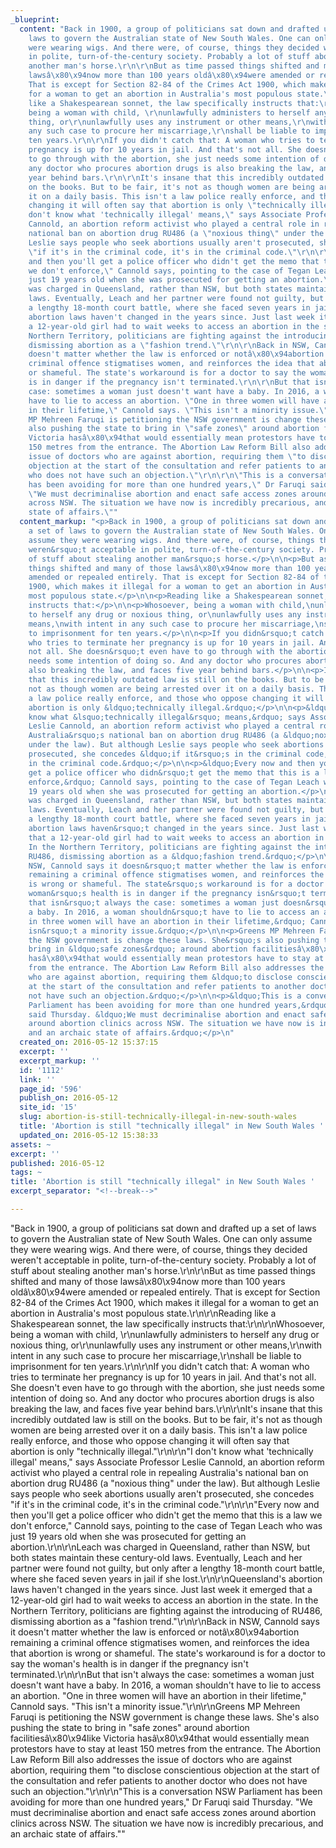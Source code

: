 ```yaml
---
_blueprint:
  content: "Back in 1900, a group of politicians sat down and drafted up a set of
    laws to govern the Australian state of New South Wales. One can only assume they
    were wearing wigs. And there were, of course, things they decided weren't acceptable
    in polite, turn-of-the-century society. Probably a lot of stuff about stealing
    another man's horse.\r\n\r\nBut as time passed things shifted and many of those
    lawsâ\x80\x94now more than 100 years oldâ\x80\x94were amended or repealed entirely.
    That is except for Section 82-84 of the Crimes Act 1900, which makes it illegal
    for a woman to get an abortion in Australia's most populous state.\r\n\r\nReading
    like a Shakespearean sonnet, the law specifically instructs that:\r\n\r\nWhosoever,
    being a woman with child, \r\nunlawfully administers to herself any drug or noxious
    thing, or\r\nunlawfully uses any instrument or other means,\r\nwith intent in
    any such case to procure her miscarriage,\r\nshall be liable to imprisonment for
    ten years.\r\n\r\nIf you didn't catch that: A woman who tries to terminate her
    pregnancy is up for 10 years in jail. And that's not all. She doesn't even have
    to go through with the abortion, she just needs some intention of doing so. And
    any doctor who procures abortion drugs is also breaking the law, and faces five
    year behind bars.\r\n\r\nIt's insane that this incredibly outdated law is still
    on the books. But to be fair, it's not as though women are being arrested over
    it on a daily basis. This isn't a law police really enforce, and those who oppose
    changing it will often say that abortion is only \"technically illegal.\"\r\n\r\n\"I
    don't know what 'technically illegal' means,\" says Associate Professor Leslie
    Cannold, an abortion reform activist who played a central role in repealing Australia's
    national ban on abortion drug RU486 (a \"noxious thing\" under the law). But although
    Leslie says people who seek abortions usually aren't prosecuted, she concedes
    \"if it's in the criminal code, it's in the criminal code.\"\r\n\r\n\"Every now
    and then you'll get a police officer who didn't get the memo that this is a law
    we don't enforce,\" Cannold says, pointing to the case of Tegan Leach who was
    just 19 years old when she was prosecuted for getting an abortion.\r\n\r\nLeach
    was charged in Queensland, rather than NSW, but both states maintain these century-old
    laws. Eventually, Leach and her partner were found not guilty, but only after
    a lengthy 18-month court battle, where she faced seven years in jail if she lost.\r\n\r\nQueensland's
    abortion laws haven't changed in the years since. Just last week it emerged that
    a 12-year-old girl had to wait weeks to access an abortion in the state. In the
    Northern Territory, politicians are fighting against the introducing of RU486,
    dismissing abortion as a \"fashion trend.\"\r\n\r\nBack in NSW, Cannold says it
    doesn't matter whether the law is enforced or notâ\x80\x94abortion remaining a
    criminal offence stigmatises women, and reinforces the idea that abortion is wrong
    or shameful. The state's workaround is for a doctor to say the woman's health
    is in danger if the pregnancy isn't terminated.\r\n\r\nBut that isn't always the
    case: sometimes a woman just doesn't want have a baby. In 2016, a woman shouldn't
    have to lie to access an abortion. \"One in three women will have an abortion
    in their lifetime,\" Cannold says. \"This isn't a minority issue.\"\r\n\r\nGreens
    MP Mehreen Faruqi is petitioning the NSW government is change these laws. She's
    also pushing the state to bring in \"safe zones\" around abortion facilitiesâ\x80\x94like
    Victoria hasâ\x80\x94that would essentially mean protestors have to stay at least
    150 metres from the entrance. The Abortion Law Reform Bill also addresses the
    issue of doctors who are against abortion, requiring them \"to disclose conscientious
    objection at the start of the consultation and refer patients to another doctor
    who does not have such an objection.\"\r\n\r\n\"This is a conversation NSW Parliament
    has been avoiding for more than one hundred years,\" Dr Faruqi said Thursday.
    \"We must decriminalise abortion and enact safe access zones around abortion clinics
    across NSW. The situation we have now is incredibly precarious, and an archaic
    state of affairs.\""
  content_markup: "<p>Back in 1900, a group of politicians sat down and drafted up
    a set of laws to govern the Australian state of New South Wales. One can only
    assume they were wearing wigs. And there were, of course, things they decided
    weren&rsquo;t acceptable in polite, turn-of-the-century society. Probably a lot
    of stuff about stealing another man&rsquo;s horse.</p>\n\n<p>But as time passed
    things shifted and many of those lawsâ\x80\x94now more than 100 years oldâ\x80\x94were
    amended or repealed entirely. That is except for Section 82-84 of the Crimes Act
    1900, which makes it illegal for a woman to get an abortion in Australia&rsquo;s
    most populous state.</p>\n\n<p>Reading like a Shakespearean sonnet, the law specifically
    instructs that:</p>\n\n<p>Whosoever, being a woman with child,\nunlawfully administers
    to herself any drug or noxious thing, or\nunlawfully uses any instrument or other
    means,\nwith intent in any such case to procure her miscarriage,\nshall be liable
    to imprisonment for ten years.</p>\n\n<p>If you didn&rsquo;t catch that: A woman
    who tries to terminate her pregnancy is up for 10 years in jail. And that&rsquo;s
    not all. She doesn&rsquo;t even have to go through with the abortion, she just
    needs some intention of doing so. And any doctor who procures abortion drugs is
    also breaking the law, and faces five year behind bars.</p>\n\n<p>It&rsquo;s insane
    that this incredibly outdated law is still on the books. But to be fair, it&rsquo;s
    not as though women are being arrested over it on a daily basis. This isn&rsquo;t
    a law police really enforce, and those who oppose changing it will often say that
    abortion is only &ldquo;technically illegal.&rdquo;</p>\n\n<p>&ldquo;I don&rsquo;t
    know what &lsquo;technically illegal&rsquo; means,&rdquo; says Associate Professor
    Leslie Cannold, an abortion reform activist who played a central role in repealing
    Australia&rsquo;s national ban on abortion drug RU486 (a &ldquo;noxious thing&rdquo;
    under the law). But although Leslie says people who seek abortions usually aren&rsquo;t
    prosecuted, she concedes &ldquo;if it&rsquo;s in the criminal code, it&rsquo;s
    in the criminal code.&rdquo;</p>\n\n<p>&ldquo;Every now and then you&rsquo;ll
    get a police officer who didn&rsquo;t get the memo that this is a law we don&rsquo;t
    enforce,&rdquo; Cannold says, pointing to the case of Tegan Leach who was just
    19 years old when she was prosecuted for getting an abortion.</p>\n\n<p>Leach
    was charged in Queensland, rather than NSW, but both states maintain these century-old
    laws. Eventually, Leach and her partner were found not guilty, but only after
    a lengthy 18-month court battle, where she faced seven years in jail if she lost.</p>\n\n<p>Queensland&rsquo;s
    abortion laws haven&rsquo;t changed in the years since. Just last week it emerged
    that a 12-year-old girl had to wait weeks to access an abortion in the state.
    In the Northern Territory, politicians are fighting against the introducing of
    RU486, dismissing abortion as a &ldquo;fashion trend.&rdquo;</p>\n\n<p>Back in
    NSW, Cannold says it doesn&rsquo;t matter whether the law is enforced or notâ\x80\x94abortion
    remaining a criminal offence stigmatises women, and reinforces the idea that abortion
    is wrong or shameful. The state&rsquo;s workaround is for a doctor to say the
    woman&rsquo;s health is in danger if the pregnancy isn&rsquo;t terminated.</p>\n\n<p>But
    that isn&rsquo;t always the case: sometimes a woman just doesn&rsquo;t want have
    a baby. In 2016, a woman shouldn&rsquo;t have to lie to access an abortion. &ldquo;One
    in three women will have an abortion in their lifetime,&rdquo; Cannold says. &ldquo;This
    isn&rsquo;t a minority issue.&rdquo;</p>\n\n<p>Greens MP Mehreen Faruqi is petitioning
    the NSW government is change these laws. She&rsquo;s also pushing the state to
    bring in &ldquo;safe zones&rdquo; around abortion facilitiesâ\x80\x94like Victoria
    hasâ\x80\x94that would essentially mean protestors have to stay at least 150 metres
    from the entrance. The Abortion Law Reform Bill also addresses the issue of doctors
    who are against abortion, requiring them &ldquo;to disclose conscientious objection
    at the start of the consultation and refer patients to another doctor who does
    not have such an objection.&rdquo;</p>\n\n<p>&ldquo;This is a conversation NSW
    Parliament has been avoiding for more than one hundred years,&rdquo; Dr Faruqi
    said Thursday. &ldquo;We must decriminalise abortion and enact safe access zones
    around abortion clinics across NSW. The situation we have now is incredibly precarious,
    and an archaic state of affairs.&rdquo;</p>\n"
  created_on: 2016-05-12 15:37:15
  excerpt: ''
  excerpt_markup: ''
  id: '1112'
  link: ''
  page_id: '596'
  publish_on: 2016-05-12
  site_id: '15'
  slug: abortion-is-still-technically-illegal-in-new-south-wales
  title: 'Abortion is still "technically illegal" in New South Wales '
  updated_on: 2016-05-12 15:38:33
assets: ~
excerpt: ''
published: 2016-05-12
tags: ~
title: 'Abortion is still "technically illegal" in New South Wales '
excerpt_separator: "<!--break-->"

---
```


"Back in 1900, a group of politicians sat down and drafted up a set of laws to
  govern the Australian state of New South Wales. One can only assume they were wearing
  wigs. And there were, of course, things they decided weren't acceptable in polite,
  turn-of-the-century society. <!--break--> Probably a lot of stuff about stealing another man's
  horse.\r\n\r\nBut as time passed things shifted and many of those lawsâ\x80\x94now
  more than 100 years oldâ\x80\x94were amended or repealed entirely. That is except
  for Section 82-84 of the Crimes Act 1900, which makes it illegal for a woman to
  get an abortion in Australia's most populous state.\r\n\r\nReading like a Shakespearean
  sonnet, the law specifically instructs that:\r\n\r\nWhosoever, being a woman with
  child, \r\nunlawfully administers to herself any drug or noxious thing, or\r\nunlawfully
  uses any instrument or other means,\r\nwith intent in any such case to procure her
  miscarriage,\r\nshall be liable to imprisonment for ten years.\r\n\r\nIf you didn't
  catch that: A woman who tries to terminate her pregnancy is up for 10 years in jail.
  And that's not all. She doesn't even have to go through with the abortion, she just
  needs some intention of doing so. And any doctor who procures abortion drugs is
  also breaking the law, and faces five year behind bars.\r\n\r\nIt's insane that
  this incredibly outdated law is still on the books. But to be fair, it's not as
  though women are being arrested over it on a daily basis. This isn't a law police
  really enforce, and those who oppose changing it will often say that abortion is
  only \"technically illegal.\"\r\n\r\n\"I don't know what 'technically illegal' means,\"
  says Associate Professor Leslie Cannold, an abortion reform activist who played
  a central role in repealing Australia's national ban on abortion drug RU486 (a \"noxious
  thing\" under the law). But although Leslie says people who seek abortions usually
  aren't prosecuted, she concedes \"if it's in the criminal code, it's in the criminal
  code.\"\r\n\r\n\"Every now and then you'll get a police officer who didn't get the
  memo that this is a law we don't enforce,\" Cannold says, pointing to the case of
  Tegan Leach who was just 19 years old when she was prosecuted for getting an abortion.\r\n\r\nLeach
  was charged in Queensland, rather than NSW, but both states maintain these century-old
  laws. Eventually, Leach and her partner were found not guilty, but only after a
  lengthy 18-month court battle, where she faced seven years in jail if she lost.\r\n\r\nQueensland's
  abortion laws haven't changed in the years since. Just last week it emerged that
  a 12-year-old girl had to wait weeks to access an abortion in the state. In the
  Northern Territory, politicians are fighting against the introducing of RU486, dismissing
  abortion as a \"fashion trend.\"\r\n\r\nBack in NSW, Cannold says it doesn't matter
  whether the law is enforced or notâ\x80\x94abortion remaining a criminal offence
  stigmatises women, and reinforces the idea that abortion is wrong or shameful. The
  state's workaround is for a doctor to say the woman's health is in danger if the
  pregnancy isn't terminated.\r\n\r\nBut that isn't always the case: sometimes a woman
  just doesn't want have a baby. In 2016, a woman shouldn't have to lie to access
  an abortion. \"One in three women will have an abortion in their lifetime,\" Cannold
  says. \"This isn't a minority issue.\"\r\n\r\nGreens MP Mehreen Faruqi is petitioning
  the NSW government is change these laws. She's also pushing the state to bring in
  \"safe zones\" around abortion facilitiesâ\x80\x94like Victoria hasâ\x80\x94that
  would essentially mean protestors have to stay at least 150 metres from the entrance.
  The Abortion Law Reform Bill also addresses the issue of doctors who are against
  abortion, requiring them \"to disclose conscientious objection at the start of the
  consultation and refer patients to another doctor who does not have such an objection.\"\r\n\r\n\"This
  is a conversation NSW Parliament has been avoiding for more than one hundred years,\"
  Dr Faruqi said Thursday. \"We must decriminalise abortion and enact safe access
  zones around abortion clinics across NSW. The situation we have now is incredibly
  precarious, and an archaic state of affairs.\""
